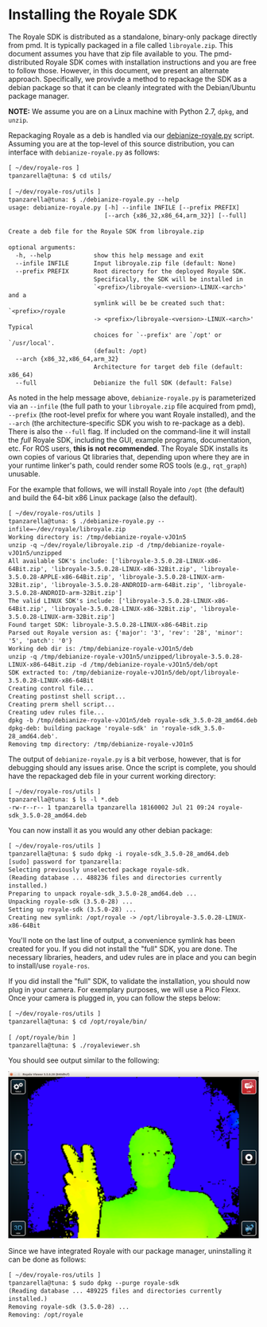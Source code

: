 Installing the Royale SDK
=========================
The Royale SDK is distributed as a standalone, binary-only package directly
from pmd. It is typically packaged in a file called `libroyale.zip`. This
document assumes you have that zip file available to you. The pmd-distributed
Royale SDK comes with installation instructions and you are free to follow
those. However, in this document, we present an alternate
approach. Specifically, we provivde a method to repackage the SDK as a debian
package so that it can be cleanly integrated with the Debian/Ubuntu package
manager.

**NOTE:** We assume you are on a Linux machine with Python 2.7, `dpkg`, and
  `unzip`.

Repackaging Royale as a deb is handled via our
[debianize-royale.py](../utils/debianize-royale.py) script. Assuming you
are at the top-level of this source distribution, you can interface with
`debianize-royale.py` as follows:

```
[ ~/dev/royale-ros ]
tpanzarella@tuna: $ cd utils/

[ ~/dev/royale-ros/utils ]
tpanzarella@tuna: $ ./debianize-royale.py --help
usage: debianize-royale.py [-h] --infile INFILE [--prefix PREFIX]
                           [--arch {x86_32,x86_64,arm_32}] [--full]

Create a deb file for the Royale SDK from libroyale.zip

optional arguments:
  -h, --help            show this help message and exit
  --infile INFILE       Input libroyale.zip file (default: None)
  --prefix PREFIX       Root directory for the deployed Royale SDK.
                        Specifically, the SDK will be installed in
                        `<prefix>/libroyale-<version>-LINUX-<arch>' and a
                        symlink will be be created such that: `<prefix>/royale
                        -> <prefix>/libroyale-<version>-LINUX-<arch>' Typical
                        choices for `--prefix' are `/opt' or `/usr/local'.
                        (default: /opt)
  --arch {x86_32,x86_64,arm_32}
                        Architecture for target deb file (default: x86_64)
  --full                Debianize the full SDK (default: False)
```

As noted in the help message above, `debianize-royale.py` is parameterized via
an `--infile` (the full path to your `libroyale.zip` file acquired from pmd),
`--prefix` (the root-level prefix for where you want Royale installed), and the
`--arch` (the architecture-specific SDK you wish to re-package as a deb). There
is also the `--full` flag. If included on the command-line it will install the
*full* Royale SDK, including the GUI, example programs, documentation, etc. For
ROS users, **this is not recommended**. The Royale SDK installs its own copies
of various Qt libraries that, depending upon where they are in your runtime
linker's path, could render some ROS tools (e.g., `rqt_graph`) unusable.

For the example that follows, we will install Royale into `/opt` (the default)
and build the 64-bit x86 Linux package (also the default).

```
[ ~/dev/royale-ros/utils ]
tpanzarella@tuna: $ ./debianize-royale.py --infile=~/dev/royale/libroyale.zip
Working directory is: /tmp/debianize-royale-vJO1n5
unzip -q ~/dev/royale/libroyale.zip -d /tmp/debianize-royale-vJO1n5/unzipped
All available SDK's include: ['libroyale-3.5.0.28-LINUX-x86-64Bit.zip', 'libroyale-3.5.0.28-LINUX-x86-32Bit.zip', 'libroyale-3.5.0.28-APPLE-x86-64Bit.zip', 'libroyale-3.5.0.28-LINUX-arm-32Bit.zip', 'libroyale-3.5.0.28-ANDROID-arm-64Bit.zip', 'libroyale-3.5.0.28-ANDROID-arm-32Bit.zip']
The valid LINUX SDK's include: ['libroyale-3.5.0.28-LINUX-x86-64Bit.zip', 'libroyale-3.5.0.28-LINUX-x86-32Bit.zip', 'libroyale-3.5.0.28-LINUX-arm-32Bit.zip']
Found target SDK: libroyale-3.5.0.28-LINUX-x86-64Bit.zip
Parsed out Royale version as: {'major': '3', 'rev': '28', 'minor': '5', 'patch': '0'}
Working deb dir is: /tmp/debianize-royale-vJO1n5/deb
unzip -q /tmp/debianize-royale-vJO1n5/unzipped/libroyale-3.5.0.28-LINUX-x86-64Bit.zip -d /tmp/debianize-royale-vJO1n5/deb/opt
SDK extracted to: /tmp/debianize-royale-vJO1n5/deb/opt/libroyale-3.5.0.28-LINUX-x86-64Bit
Creating control file...
Creating postinst shell script...
Creating prerm shell script...
Creating udev rules file...
dpkg -b /tmp/debianize-royale-vJO1n5/deb royale-sdk_3.5.0-28_amd64.deb
dpkg-deb: building package 'royale-sdk' in 'royale-sdk_3.5.0-28_amd64.deb'.
Removing tmp directory: /tmp/debianize-royale-vJO1n5

```

The output of `debianize-royale.py` is a bit verbose, however, that is for
debugging should any issues arise. Once the script is complete, you should have
the repackaged deb file in your current working directory:

```
[ ~/dev/royale-ros/utils ]
tpanzarella@tuna: $ ls -l *.deb
-rw-r--r-- 1 tpanzarella tpanzarella 18160002 Jul 21 09:24 royale-sdk_3.5.0-28_amd64.deb
```

You can now install it as you would any other debian package:

```
[ ~/dev/royale-ros/utils ]
tpanzarella@tuna: $ sudo dpkg -i royale-sdk_3.5.0-28_amd64.deb
[sudo] password for tpanzarella:
Selecting previously unselected package royale-sdk.
(Reading database ... 488236 files and directories currently installed.)
Preparing to unpack royale-sdk_3.5.0-28_amd64.deb ...
Unpacking royale-sdk (3.5.0-28) ...
Setting up royale-sdk (3.5.0-28) ...
Creating new symlink: /opt/royale -> /opt/libroyale-3.5.0.28-LINUX-x86-64Bit
```

You'll note on the last line of output, a convenience symlink has been created
for you. If you did not install the "full" SDK, you are done. The necessary
libraries, headers, and udev rules are in place and you can begin to
install/use `royale-ros`.

If you did install the "full" SDK, to validate the installation, you should now
plug in your camera. For exemplary purposes, we will use a Pico Flexx. Once
your camera is plugged in, you can follow the steps below:

```
[ ~/dev/royale-ros/utils ]
tpanzarella@tuna: $ cd /opt/royale/bin/

[ /opt/royale/bin ]
tpanzarella@tuna: $ ./royaleviewer.sh
```

You should see output similar to the following:

<p align="center">
  <img src="../doc/figures/royale-viewer.png"/>
</p>

Since we have integrated Royale with our package manager, uninstalling it can
be done as follows:

```
[ ~/dev/royale-ros/utils ]
tpanzarella@tuna: $ sudo dpkg --purge royale-sdk
(Reading database ... 489225 files and directories currently installed.)
Removing royale-sdk (3.5.0-28) ...
Removing: /opt/royale
```
